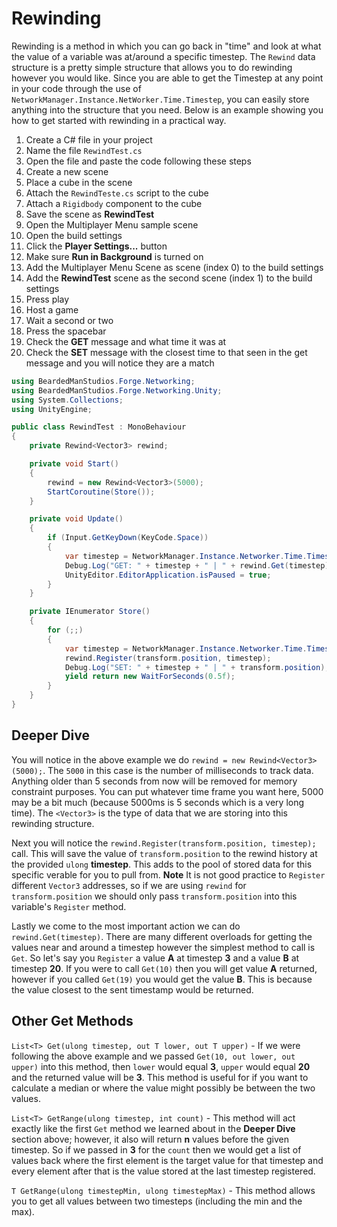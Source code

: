 # Rewinding
Rewinding is a method in which you can go back in "time" and look at what the value of a variable was at/around a specific timestep. The `Rewind` data structure is a pretty simple structure that allows you to do rewinding however you would like. Since you are able to get the Timestep at any point in your code through the use of `NetworkManager.Instance.NetWorker.Time.Timestep`, you can easily store anything into the structure that you need. Below is an example showing you how to get started with rewinding in a practical way.

1. Create a C# file in your project
2. Name the file `RewindTest.cs`
3. Open the file and paste the code following these steps
4. Create a new scene
5. Place a cube in the scene
6. Attach the `RewindTeste.cs` script to the cube
7. Attach a `Rigidbody` component to the cube
8. Save the scene as **RewindTest**
9. Open the Multiplayer Menu sample scene
10. Open the build settings
11. Click the **Player Settings...** button
12. Make sure **Run in Background** is turned on
13. Add the Multiplayer Menu Scene as scene (index 0) to the build settings
14. Add the **RewindTest** scene as the second scene (index 1) to the build settings
15. Press play
16. Host a game
17. Wait a second or two
18. Press the spacebar
19. Check the **GET** message and what time it was at
20. Check the **SET** message with the closest time to that seen in the get message and you will notice they are a match

```csharp
using BeardedManStudios.Forge.Networking;
using BeardedManStudios.Forge.Networking.Unity;
using System.Collections;
using UnityEngine;

public class RewindTest : MonoBehaviour
{
    private Rewind<Vector3> rewind;

    private void Start()
    {
        rewind = new Rewind<Vector3>(5000);
        StartCoroutine(Store());
    }

    private void Update()
    {
        if (Input.GetKeyDown(KeyCode.Space))
        {
            var timestep = NetworkManager.Instance.Networker.Time.Timestep - 1000;
            Debug.Log("GET: " + timestep + " | " + rewind.Get(timestep));
            UnityEditor.EditorApplication.isPaused = true;
        }
    }

    private IEnumerator Store()
    {
        for (;;)
        {
            var timestep = NetworkManager.Instance.Networker.Time.Timestep;
            rewind.Register(transform.position, timestep);
            Debug.Log("SET: " + timestep + " | " + transform.position);
            yield return new WaitForSeconds(0.5f);
        }
    }
}
```

## Deeper Dive
You will notice in the above example we do `rewind = new Rewind<Vector3>(5000);`. The `5000` in this case is the number of milliseconds to track data. Anything older than 5 seconds from now will be removed for memory constraint purposes. You can put whatever time frame you want here, 5000 may be a bit much (because 5000ms is 5 seconds which is a very long time). The `<Vector3>` is the type of data that we are storing into this rewinding structure.

Next you will notice the `rewind.Register(transform.position, timestep);` call. This will save the value of `transform.position` to the rewind history at the provided `ulong` **timestep**. This adds to the pool of stored data for this specific verable for you to pull from. **Note** It is not good practice to `Register` different `Vector3` addresses, so if we are using `rewind` for `transform.position` we should only pass `transform.position` into this variable's `Register` method.

Lastly we come to the most important action we can do `rewind.Get(timestep)`. There are many different overloads for getting the values near and around a timestep however the simplest method to call is `Get`. So let's say you `Register` a value **A** at timestep **3** and a value **B** at timestep **20**. If you were to call `Get(10)` then you will get value **A** returned, however if you called `Get(19)` you would get the value **B**. This is because the value closest to the sent timestamp would be returned.

## Other Get Methods
`List<T> Get(ulong timestep, out T lower, out T upper)` - If we were following the above example and we passed `Get(10, out lower, out upper)` into this method, then `lower` would equal **3**, `upper` would equal **20** and the returned value will be **3**. This method is useful for if you want to calculate a median or where the value might possibly be between the two values.

`List<T> GetRange(ulong timestep, int count)` - This method will act exactly like the first `Get` method we learned about in the **Deeper Dive** section above; however, it also will return **n** values before the given timestep. So if we passed in **3** for the `count` then we would get a list of values back where the first element is the target value for that timestep and every element after that is the value stored at the last timestep registered.

`T GetRange(ulong timestepMin, ulong timestepMax)` - This method allows you to get all values between two timesteps (including the min and the max).